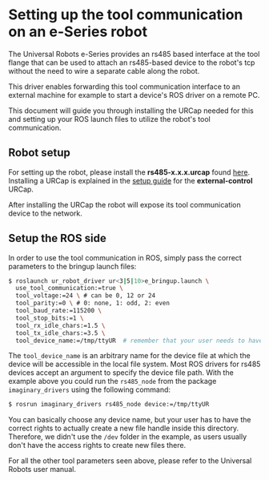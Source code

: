 # Setting up the tool communication on an e-Series robot
The Universal Robots e-Series provides an rs485 based interface at the tool flange that can be used
to attach an rs485-based device to the robot's tcp without the need to wire a separate cable along
the robot.

This driver enables forwarding this tool communication interface to an external machine for example
to start a device's ROS driver on a remote PC.

This document will guide you through installing the URCap needed for this and setting up your ROS
launch files to utilize the robot's tool communication.

## Robot setup
For setting up the robot, please install the **rs485-x.x.x.urcap** found [here](https://github.com/UniversalRobots/Universal_Robots_ToolComm_Forwarder_URCap/releases).
Installing a URCap is explained in the [setup guide](install_urcap_e_series.md) for the **external-control** URCap.

After installing the URCap the robot will expose its tool communication device to the network.

## Setup the ROS side
In order to use the tool communication in ROS, simply pass the correct parameters to the bringup
launch files:

```bash
$ roslaunch ur_robot_driver ur<3|5|10>e_bringup.launch \
  use_tool_communication:=true \
  tool_voltage:=24 \ # can be 0, 12 or 24
  tool_parity:=0 \ # 0: none, 1: odd, 2: even
  tool_baud_rate:=115200 \
  tool_stop_bits:=1 \
  tool_rx_idle_chars:=1.5 \
  tool_tx_idle_chars:=3.5 \
  tool_device_name:=/tmp/ttyUR  # remember that your user needs to have the rights to write that file handle
```

The `tool_device_name` is an arbitrary name for the device file at which the device will be
accessible in the local file system. Most ROS drivers for rs485 devices accept an argument to
specify the device file path. With the example above you could run the `rs485_node` from the package
`imaginary_drivers` using the following command:

```bash
$ rosrun imaginary_drivers rs485_node device:=/tmp/ttyUR

```

You can basically choose any device name, but your user has to have the correct rights to actually
create a new file handle inside this directory. Therefore, we didn't use the `/dev` folder in the
example, as users usually don't have the access rights to create new files there.

For all the other tool parameters seen above, please refer to the Universal Robots user manual.
